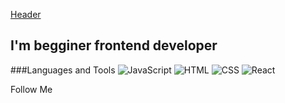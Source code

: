 [Header](https://github.com/CheateRYT/CheateRYT/blob/main/assets/destroy-code-mad.gif)

## I'm begginer frontend developer 

###Languages and Tools
![JavaScript](https://img.shields.io/badge/-JavaScript-090909?style=for-the-badge&logo=JavaScript&logoClolor=E9D54D)
![HTML](https://img.shields.io/badge/-JavaScript-090909?style=for-the-badge&logo=HTML&logoClolor=E9D54D)
![CSS](https://img.shields.io/badge/-JavaScript-090909?style=for-the-badge&logo=CSS&logoClolor=E9D54D)
![React](https://img.shields.io/badge/-JavaScript-090909?style=for-the-badge&logo=React&logoClolor=E9D54D)

Follow Me